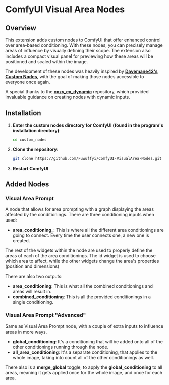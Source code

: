 # ComfyUI Visual Area Nodes 

## Overview

This extension adds custom nodes to ComfyUI that offer enhanced control over area-based conditioning. With these nodes, you can precisely manage areas of influence by visually defining their scope. The extension also includes a compact visual panel for previewing how these areas will be positioned and scaled within the image.

The development of these nodes was heavily inspired by [**Davemane42's Custom Nodes**](https://github.com/Davemane42/ComfyUI_Dave_CustomNode), with the goal of making those nodes accessible to everyone once again.

A special thanks to the [**cozy_ex_dynamic**](https://github.com/cozy-comfyui/cozy_ex_dynamic) repository, which provided invaluable guidance on creating nodes with dynamic inputs.

## Installation

1. **Enter the custom nodes directory for ComfyUI (found in the program's installation directory)**:
   ```bash
   cd custom_nodes
   ```

2. **Clone the repository**:
   ```bash
   git clone https://github.com/Fuwuffyi/ComfyUI-VisualArea-Nodes.git
   ```

3. **Restart ComfyUI**

## Added Nodes

### Visual Area Prompt
A node that allows for area prompting with a graph displaying the areas affected by the conditionings.
There are three conditioning inputs when used:

- **area_conditioning_**: This is where all the different area conditionings are going to connect. Every time the user connects one, a new one is created.

The rest of the widgets within the node are used to properly define the areas of each of the area conditionings. The id widget is used to choose which area to affect, while the other widgets change the area's properties (position and dimensions)

There are also two outputs:

- **area_conditioning**: This is what all the combined conditionings and areas will result in.
- **combined_conditioning**: This is all the provided conditionings in a single conditioning.

### Visual Area Prompt "Advanced"
Same as Visual Area Prompt node, with a couple of extra inputs to influence areas in more ways.

- **global_conditioning**: It's a conditioning that will be added onto all of the other conditionings running through the node.
- **all_area_conditioning**: It's a separate conditioning, that applies to the whole image, taking into count all of the other conditionings as well.

There also is a **merge_global** toggle, to apply the **global_conditioning** to all areas, meaning it gets applied once for the whole image, and once for each area.

